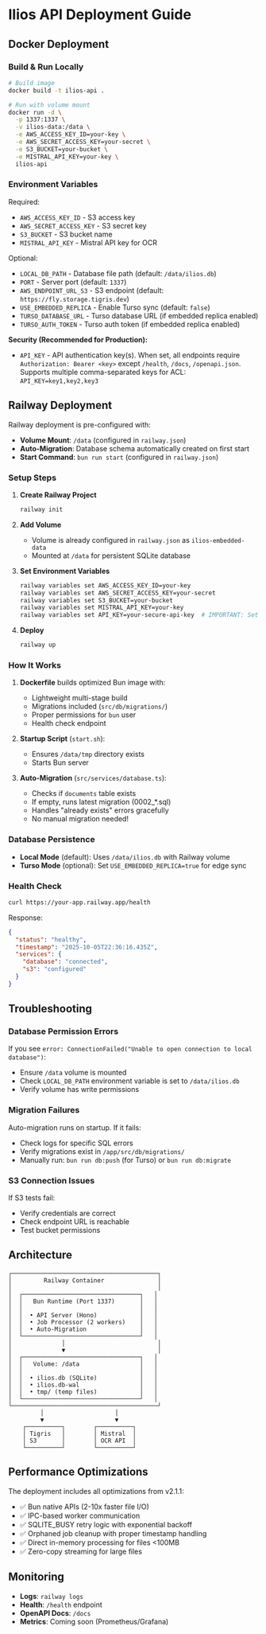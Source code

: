 # Ilios API Deployment Guide

## Docker Deployment

### Build & Run Locally

```bash
# Build image
docker build -t ilios-api .

# Run with volume mount
docker run -d \
  -p 1337:1337 \
  -v ilios-data:/data \
  -e AWS_ACCESS_KEY_ID=your-key \
  -e AWS_SECRET_ACCESS_KEY=your-secret \
  -e S3_BUCKET=your-bucket \
  -e MISTRAL_API_KEY=your-key \
  ilios-api
```

### Environment Variables

Required:
- `AWS_ACCESS_KEY_ID` - S3 access key
- `AWS_SECRET_ACCESS_KEY` - S3 secret key
- `S3_BUCKET` - S3 bucket name
- `MISTRAL_API_KEY` - Mistral API key for OCR

Optional:
- `LOCAL_DB_PATH` - Database file path (default: `/data/ilios.db`)
- `PORT` - Server port (default: `1337`)
- `AWS_ENDPOINT_URL_S3` - S3 endpoint (default: `https://fly.storage.tigris.dev`)
- `USE_EMBEDDED_REPLICA` - Enable Turso sync (default: `false`)
- `TURSO_DATABASE_URL` - Turso database URL (if embedded replica enabled)
- `TURSO_AUTH_TOKEN` - Turso auth token (if embedded replica enabled)

**Security (Recommended for Production):**
- `API_KEY` - API authentication key(s). When set, all endpoints require `Authorization: Bearer <key>` except `/health`, `/docs`, `/openapi.json`. Supports multiple comma-separated keys for ACL: `API_KEY=key1,key2,key3`

## Railway Deployment

Railway deployment is pre-configured with:
- **Volume Mount**: `/data` (configured in `railway.json`)
- **Auto-Migration**: Database schema automatically created on first start
- **Start Command**: `bun run start` (configured in `railway.json`)

### Setup Steps

1. **Create Railway Project**
   ```bash
   railway init
   ```

2. **Add Volume**
   - Volume is already configured in `railway.json` as `ilios-embedded-data`
   - Mounted at `/data` for persistent SQLite database

3. **Set Environment Variables**
   ```bash
   railway variables set AWS_ACCESS_KEY_ID=your-key
   railway variables set AWS_SECRET_ACCESS_KEY=your-secret
   railway variables set S3_BUCKET=your-bucket
   railway variables set MISTRAL_API_KEY=your-key
   railway variables set API_KEY=your-secure-api-key  # IMPORTANT: Set for production security
   ```

4. **Deploy**
   ```bash
   railway up
   ```

### How It Works

1. **Dockerfile** builds optimized Bun image with:
   - Lightweight multi-stage build
   - Migrations included (`src/db/migrations/`)
   - Proper permissions for `bun` user
   - Health check endpoint

2. **Startup Script** (`start.sh`):
   - Ensures `/data/tmp` directory exists
   - Starts Bun server

3. **Auto-Migration** (`src/services/database.ts`):
   - Checks if `documents` table exists
   - If empty, runs latest migration (0002_*.sql)
   - Handles "already exists" errors gracefully
   - No manual migration needed!

### Database Persistence

- **Local Mode** (default): Uses `/data/ilios.db` with Railway volume
- **Turso Mode** (optional): Set `USE_EMBEDDED_REPLICA=true` for edge sync

### Health Check

```bash
curl https://your-app.railway.app/health
```

Response:
```json
{
  "status": "healthy",
  "timestamp": "2025-10-05T22:36:16.435Z",
  "services": {
    "database": "connected",
    "s3": "configured"
  }
}
```

## Troubleshooting

### Database Permission Errors

If you see `error: ConnectionFailed("Unable to open connection to local database")`:
- Ensure `/data` volume is mounted
- Check `LOCAL_DB_PATH` environment variable is set to `/data/ilios.db`
- Verify volume has write permissions

### Migration Failures

Auto-migration runs on startup. If it fails:
- Check logs for specific SQL errors
- Verify migrations exist in `/app/src/db/migrations/`
- Manually run: `bun run db:push` (for Turso) or `bun run db:migrate`

### S3 Connection Issues

If S3 tests fail:
- Verify credentials are correct
- Check endpoint URL is reachable
- Test bucket permissions

## Architecture

```
┌─────────────────────────────────────────┐
│         Railway Container               │
│                                         │
│  ┌─────────────────────────────────┐   │
│  │   Bun Runtime (Port 1337)       │   │
│  │                                 │   │
│  │  • API Server (Hono)            │   │
│  │  • Job Processor (2 workers)    │   │
│  │  • Auto-Migration               │   │
│  └─────────────────────────────────┘   │
│              │                          │
│              ▼                          │
│  ┌─────────────────────────────────┐   │
│  │   Volume: /data                 │   │
│  │                                 │   │
│  │  • ilios.db (SQLite)            │   │
│  │  • ilios.db-wal                 │   │
│  │  • tmp/ (temp files)            │   │
│  └─────────────────────────────────┘   │
└─────────────────────────────────────────┘
         │                    │
         ▼                    ▼
    ┌──────────┐        ┌──────────┐
    │ Tigris   │        │ Mistral  │
    │ S3       │        │ OCR API  │
    └──────────┘        └──────────┘
```

## Performance Optimizations

The deployment includes all optimizations from v2.1.1:
- ✅ Bun native APIs (2-10x faster file I/O)
- ✅ IPC-based worker communication
- ✅ SQLITE_BUSY retry logic with exponential backoff
- ✅ Orphaned job cleanup with proper timestamp handling
- ✅ Direct in-memory processing for files <100MB
- ✅ Zero-copy streaming for large files

## Monitoring

- **Logs**: `railway logs`
- **Health**: `/health` endpoint
- **OpenAPI Docs**: `/docs`
- **Metrics**: Coming soon (Prometheus/Grafana)
